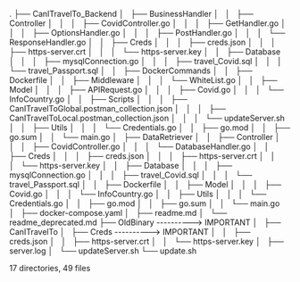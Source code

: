 .
├── CanITravelTo_Backend
│   ├── BusinessHandler
│   │   ├── Controller
│   │   │   ├── CovidController.go
│   │   │   ├── GetHandler.go
│   │   │   ├── OptionsHandler.go
│   │   │   ├── PostHandler.go
│   │   │   └── ResponseHandler.go
│   │   ├── Creds
│   │   │   ├── creds.json
│   │   │   ├── https-server.crt
│   │   │   └── https-server.key
│   │   ├── Database
│   │   │   ├── mysqlConnection.go
│   │   │   ├── travel_Covid.sql
│   │   │   └── travel_Passport.sql
│   │   ├── DockerCommands
│   │   ├── Dockerfile
│   │   ├── Middleware
│   │   │   └── WhiteList.go
│   │   ├── Model
│   │   │   ├── APIRequest.go
│   │   │   ├── Covid.go
│   │   │   └── InfoCountry.go
│   │   ├── Scripts
│   │   │   ├── CanITravelToGlobal.postman_collection.json
│   │   │   ├── CanITravelToLocal.postman_collection.json
│   │   │   └── updateServer.sh
│   │   ├── Utils
│   │   │   └── Credentials.go
│   │   ├── go.mod
│   │   ├── go.sum
│   │   └── main.go
│   ├── DataRetriever
│   │   ├── Controller
│   │   │   ├── CovidController.go
│   │   │   └── DatabaseHandler.go
│   │   ├── Creds
│   │   │   ├── creds.json
│   │   │   ├── https-server.crt
│   │   │   └── https-server.key
│   │   ├── Database
│   │   │   ├── mysqlConnection.go
│   │   │   ├── travel_Covid.sql
│   │   │   └── travel_Passport.sql
│   │   ├── Dockerfile
│   │   ├── Model
│   │   │   ├── Covid.go
│   │   │   └── InfoCountry.go
│   │   ├── Utils
│   │   │   └── Credentials.go
│   │   ├── go.mod
│   │   ├── go.sum
│   │   └── main.go
│   ├── docker-compose.yaml
│   ├── readme.md
│   └── readme_deprecated.md
├── OldBinary ----------> IMPORTANT
│   ├── CanITravelTo
│   ├── Creds ----------> IMPORTANT
│   │   ├── creds.json
│   │   ├── https-server.crt
│   │   └── https-server.key
│   ├── server.log
│   └── updateServer.sh
└── update.sh

17 directories, 49 files
